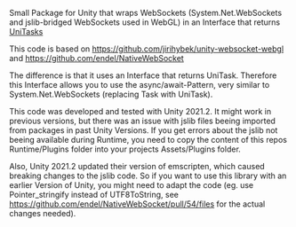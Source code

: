 Small Package for Unity that wraps WebSockets (System.Net.WebSockets and jslib-bridged WebSockets used in WebGL) in an Interface that returns [UniTasks](https://github.com/Cysharp/UniTask)


This code is based on https://github.com/jirihybek/unity-websocket-webgl and https://github.com/endel/NativeWebSocket

The difference is that it uses an Interface that returns UniTask.
Therefore this Interface allows you to use the async/await-Pattern, very similar to System.Net.WebSockets (replacing Task with UniTask).

This code was developed and tested with Unity 2021.2. It might work in previous versions, but there was an issue with jslib files beeing imported from packages in past Unity Versions. 
If you get errors about the jslib not beeing available during Runtime, you need to copy the content of this repos Runtime/Plugins folder into your projects Assets/Plugins folder.

Also, Unity 2021.2 updated their version of emscripten, which caused breaking changes to the jslib code. So if you want to use this library with an earlier Version of Unity, you might need to adapt the code (eg. use Pointer_stringify instead of UTF8ToString, see https://github.com/endel/NativeWebSocket/pull/54/files for the actual changes needed).